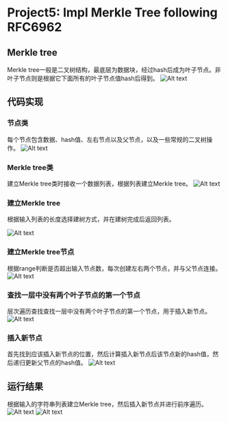 # Project5: Impl Merkle Tree following RFC6962

## Merkle tree

Merkle tree一般是二叉树结构，最底层为数据块，经过hash后成为叶子节点。非叶子节点则是根据它下面所有的叶子节点值hash后得到。
![Alt text](1.png)

## 代码实现

### 节点类

每个节点包含数据、hash值、左右节点以及父节点，以及一些常规的二叉树操作。
![Alt text](2.png)

### Merkle tree类

建立Merkle tree类时接收一个数据列表，根据列表建立Merkle tree。
![Alt text](3.png)

### 建立Merkle tree

根据输入列表的长度选择建树方式，并在建树完成后返回列表。

![Alt text](4.png)

### 建立Merkle tree节点

根据range判断是否超出输入节点数，每次创建左右两个节点，并与父节点连接。
![Alt text](5.png)

### 查找一层中没有两个叶子节点的第一个节点

层次遍历查找查找一层中没有两个叶子节点的第一个节点，用于插入新节点。
![Alt text](6.png)

### 插入新节点

首先找到应该插入新节点的位置，然后计算插入新节点后该节点新的hash值，然后递归更新父节点的hash值。
![Alt text](7.png)

## 运行结果

根据输入的字符串列表建立Merkle tree，然后插入新节点并进行前序遍历。
![Alt text](8.png)
![Alt text](9.png)
